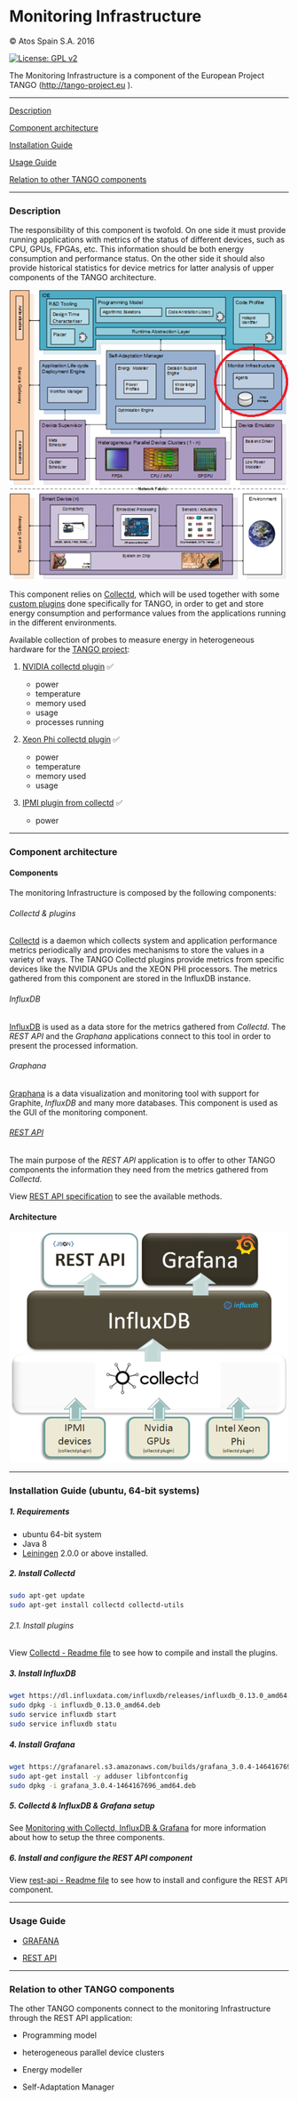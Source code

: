 # Monitoring Infrastructure

&copy; Atos Spain S.A. 2016

[![License: GPL v2](https://img.shields.io/badge/License-GPL%20v2-blue.svg)](https://www.gnu.org/licenses/old-licenses/gpl-2.0.en.html)

The Monitoring Infrastructure is a component of the European Project TANGO (http://tango-project.eu ).

-----------------------

[Description](#description)

[Component architecture](#component-architecture)

[Installation Guide](#installation-guide)

[Usage Guide](#usage-guide)

[Relation to other TANGO components](#relation-to-other-tango-components)

-----------------------

### Description

The responsibility of this component is twofold. On one side it must provide running applications with metrics of the status of different devices, such as CPU, GPUs, FPGAs, etc. This information should be both energy consumption and performance status. On the other side it should also provide historical statistics for device metrics for latter analysis of upper components of the TANGO architecture.

![TANGO architecture](docs_resources/tango-monitor_infr.png)

This component relies on [Collectd](https://collectd.org/), which will be used together with some [custom plugins](Collectd) done specifically for TANGO, in order to get and store energy consumption and performance values from the applications running in the different environments.

Available collection of probes to measure energy in heterogeneous hardware for the [TANGO project](http://tango-project.eu):
1. [NVIDIA collectd plugin](Collectd/nvidia_plugin) :white_check_mark:
    - power
    - temperature
    - memory used
    - usage
    - processes running


2. [Xeon Phi collectd plugin](Collectd/xeon_phi_plugin) :white_check_mark:
    - power
    - temperature
    - memory used
    - usage


3. [IPMI plugin from collectd](Collectd/ipmi_plugin) :white_check_mark:
    - power

-----------------------

### Component architecture
#### Components
The monitoring Infrastructure is composed by the following components:

###### Collectd & plugins

[Collectd](https://collectd.org/) is a daemon which collects system and application performance metrics periodically and provides mechanisms to store the values in a variety of ways. The TANGO Collectd plugins provide metrics from specific devices like the NVIDIA GPUs and the XEON PHI processors. The metrics gathered from this component are stored in the InfluxDB instance.

###### InfluxDB

[InfluxDB](https://www.influxdata.com/) is used as a data store for the metrics gathered from *Collectd*. The *REST API* and the *Graphana* applications connect to this tool in order to present the processed information.

###### Graphana

[Graphana](https://grafana.com/) is a data visualization and monitoring tool with support for Graphite, *InfluxDB* and many more databases. This component is used as the GUI of the monitoring component.

###### [REST API](rest-api/README.md)

The main purpose of the *REST API* application is to offer to other TANGO components the information they need from the metrics gathered from *Collectd*.

View [REST API specification](https://github.com/TANGO-Project/monitor-infrastructure/tree/master/rest-api#api-methods) to see the available methods.

#### Architecture

![Component architecture](docs_resources/components-monitor_infr_v3.png)

-----------------------

### Installation Guide (ubuntu, 64-bit systems)
##### 1. Requirements

- ubuntu 64-bit system
- Java 8
- [Leiningen]() 2.0.0 or above installed.

##### 2. Install Collectd

```bash
sudo apt-get update
sudo apt-get install collectd collectd-utils
```

###### 2.1. Install plugins

View [Collectd - Readme file](Collectd/README.md) to see how to compile and install the plugins.

##### 3. Install InfluxDB

```bash
wget https://dl.influxdata.com/influxdb/releases/influxdb_0.13.0_amd64.deb
sudo dpkg -i influxdb_0.13.0_amd64.deb
sudo service influxdb start
sudo service influxdb statu
```

##### 4. Install Grafana

```bash
wget https://grafanarel.s3.amazonaws.com/builds/grafana_3.0.4-1464167696_amd64.deb
sudo apt-get install -y adduser libfontconfig
sudo dpkg -i grafana_3.0.4-1464167696_amd64.deb
```

##### 5. Collectd & InfluxDB & Grafana setup

See [Monitoring with Collectd, InfluxDB & Grafana](http://www.vishalbiyani.com/graphing-performance-with-collectd-influxdb-grafana/) for more information about how to setup the three components.


##### 6. Install and configure the REST API component

View [rest-api - Readme file](rest-api/README.md) to see how to install and configure the REST API component.

-----------------------

### Usage Guide

- [GRAFANA](https://grafana.com/)

- [REST API](rest-api/README.md)

-----------------------

### Relation to other TANGO components

The other TANGO components connect to the monitoring Infrastructure through the REST API application:

- Programming model

- heterogeneous parallel device clusters

- Energy modeller

- Self-Adaptation Manager
